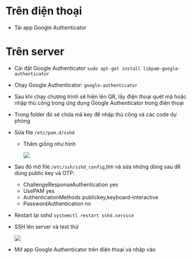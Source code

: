 # Trên điện thoại
- Tải app Google Authenticator

# Trên server

- Cài đặt Google Authenticator `sudo apt-get install libpam-google-authenticator`
- Chạy Google Authenticator: `google-authenticator`
- Sau khi chạy chương trình sẽ hiện lên QR, lấy điện thoại quét mã hoặc nhập thủ công trong ứng dụng Google Authenticator trong điện thoại

- Trong folder đó sẽ chứa mã key để nhập thủ công và các code dự phòng
- Sửa file `/etc/pam.d/sshd`
  - Thêm giống như hình
  
    <img src="https://i.imgur.com/xjXreon.png">

- Sau đó mở file `/etc/ssh/sshd_config`,tìm và sửa những dòng sau để dùng public key và OTP:
  - ChallengeResponseAuthentication yes
  - UsePAM yes
  - AuthenticationMethods publickey,keyboard-interactive
  - PasswordAuthentication no
- Restart lại sshd `systemctl restart sshd.service`
- SSH lên server và test thử

  <img src="https://i.imgur.com/B7Lxuto.png">
  
- Mở app Google Authenticator trên điện thoại và nhập vào





